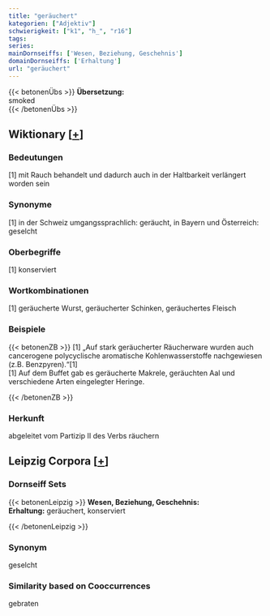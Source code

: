 ```yaml
---
title: "geräuchert"
kategorien: ["Adjektiv"]
schwierigkeit: ["k1", "h_", "r16"]
tags:
series:
mainDornseiffs: ['Wesen, Beziehung, Geschehnis']
domainDornseiffs: ['Erhaltung']
url: "geräuchert"
---
```


{{< betonenÜbs >}}
**Übersetzung:**  
smoked  
{{< /betonenÜbs >}}

## Wiktionary [[+](https://de.wiktionary.org/wiki/geräuchert)]

### Bedeutungen
[1] mit Rauch behandelt und dadurch auch in der Haltbarkeit verlängert worden sein  

### Synonyme
[1] in der Schweiz umgangssprachlich: geräucht, in Bayern und Österreich: geselcht  

### Oberbegriffe
[1] konserviert  

### Wortkombinationen
[1] geräucherte Wurst, geräucherter Schinken, geräuchertes Fleisch  

### Beispiele
{{< betonenZB >}}
[1] „Auf stark geräucherter Räucherware wurden auch cancerogene polycyclische aromatische Kohlenwasserstoffe nachgewiesen (z.B. Benzpyren).“[1]  
[1] Auf dem Buffet gab es geräucherte Makrele, geräuchten Aal und verschiedene Arten eingelegter Heringe.  

{{< /betonenZB >}}
### Herkunft
abgeleitet vom Partizip II des Verbs räuchern  


## Leipzig Corpora [[+](https://corpora.uni-leipzig.de/en/res?word=geräuchert&corpusId=deu_newscrawl-public_2018)]

### Dornseiff Sets
{{< betonenLeipzig >}}
**Wesen, Beziehung, Geschehnis:**  
**Erhaltung:** geräuchert, konserviert  

{{< /betonenLeipzig >}}

### Synonym
geselcht


### Similarity based on Cooccurrences
gebraten

